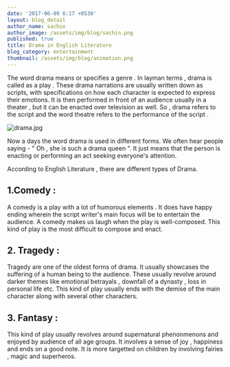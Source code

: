 ```yaml
---
date: '2017-06-09 6:17 +0530'
layout: blog_detail
author_name: sachin
author_image: /assets/img/blog/sachin.png
published: true
title: Drama in English Literature
blog_category: entertainment
thumbnail: /assets/img/blog/animation.png
---
```


The word drama means or specifies a genre . In layman terms , drama is called as a play . These drama narrations are usually written down as scripts, with specifications on how each character is expected to express their emotions. It is then performed in front of an audience usually in a theater , but it can be enacted over television as well.
So , drama refers to the script and the word theatre refers to the performance of the script .

![drama.jpg]({{site.baseurl}}/assets/img/drama.jpg)

Now a days the word drama is used in different forms. We often hear people saying - " Oh , she is such a drama queen ". It just means that the person is enacting or performing an act seeking everyone's attention.

According to English Literature , there are different types of Drama.

## 1.Comedy :

A comedy is a play with a lot of humorous elements . It does have happy ending wherein the script writer's main focus will be to entertain the audience. A comedy makes us laugh when the play is well-composed. This kind of play is the most difficult to compose and enact.

## 2. Tragedy :
Tragedy are one of the oldest forms of drama. It usually showcases the suffering of a human being to the audience. These usually revolve around darker themes like emotional betrayals , downfall of a dynasty , loss in personal life etc. This kind of play usually ends with the demise of the main character along with several other characters.

## 3. Fantasy :
This kind of play usually revolves around supernatural phenonmenons and enjoyed by audience of all age groups. It involves a sense of joy , happiness and ends on a good note. It is more targetted on children by involving fairies , magic and superheros.
